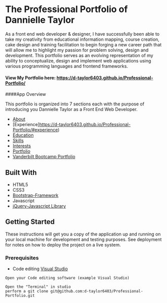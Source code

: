 # The Professional Portfolio of Dannielle Taylor

As a front end web developer & designer, I have successfully been able to take my creativity from educational information mapping, course creation, cake design and training facilitation to begin forging a new career path that will allow me to highlight my passion for problem solving, design and development. This portfolio serves as an evolving representation of my ability to  conceptualize, design and implement web applications using various programming languages and frontend frameworks. 

#### View My Portfolio here: https://d-taylor6403.github.io/Professional-Portfolio/  

####App Overview

This portfolio is organized into 7 sections each with the purpose of introducing you Dannielle Taylor as a Front End Web Developer.
 * [About](https://d-taylor6403.github.io/Professional-Portfolio/#about)
 * [Experience]https://d-taylor6403.github.io/Professional-Portfolio/#experience)
 * [Education](https://d-taylor6403.github.io/Professional-Portfolio/#education)
 * [Skills](https://d-taylor6403.github.io/Professional-Portfolio/#skills)
 * [Interests](https://d-taylor6403.github.io/Professional-Portfolio/#interests)
 * [Portfolio](https://d-taylor6403.github.io/Professional-Portfolio/#portfolio)
 * [Vanderbilt Bootcamp Portfolio](https://d-taylor6403.github.io/Professional-Portfolio/#bootcamp-portfolio)
 
 
## Built With
* HTML5
* CSS3
* [Bootstrap-Framework](http://getbootstrap.com/)
* Javascript
* [jQuery-Javascript Library](https://api.jquery.com/)

## Getting Started

These instructions will get you a copy of the application up and running on your local machine for development and testing purposes. See deployment for notes on how to deploy the project on a live system.

### Prerequisites
* Code editing [Visual Studio](https://visualstudio.microsoft.com/)

```
Open your Code editing software (example Visual Studio)

Open the "Terminal" in studio
perform a git clone git@github.com:d-taylor6403/Professional-Portfolio.git



